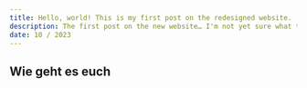 ```yaml
---
title: Hello, world! This is my first post on the redesigned website.
description: The first post on the new website… I'm not yet sure what to write here.
date: 10 / 2023
---
```


## Wie geht es euch
